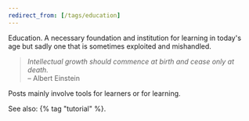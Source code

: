 ```yaml
---
redirect_from: [/tags/education]
---
```


Education. A necessary foundation and institution for learning in today's age but sadly one that is sometimes exploited and mishandled.

> *Intellectual growth should commence at birth and cease only at death.*  
>  – Albert Einstein

Posts mainly involve tools for learners or for learning.

See also: {% tag "tutorial" %}.
